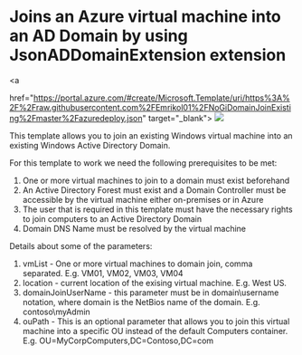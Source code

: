 # Joins an Azure virtual machine into an AD Domain by using JsonADDomainExtension extension

<a 

href="https://portal.azure.com/#create/Microsoft.Template/uri/https%3A%2F%2Fraw.githubusercontent.com%2FEmrikol01%2FNoGiDomainJoinExisting%2Fmaster%2Fazuredeploy.json" target="_blank">
    <img src="http://azuredeploy.net/deploybutton.png"/>
</a>




This template allows you to join an existing Windows virtual machine into an existing Windows Active Directory Domain.

For this template to work we need the following prerequisites to be met:

1. One or more virtual machines to join to a domain must exist beforehand
2. An Active Directory Forest must exist and a Domain Controller must be accessible by the virtual machine either on-premises or in Azure
3. The user that is required in this template must have the necessary rights to join computers to an Active Directory Domain
4. Domain DNS Name must be resolved by the virtual machine

Details about some of the parameters:

1. vmList - One or more virtual machines to domain join, comma separated. E.g. VM01, VM02, VM03, VM04
2. location - current location of the exising virtual machine. E.g. West US.
3. domainJoinUserName - this parameter must be in domain\username notation, where domain is the NetBios name of the domain. E.g. contoso\myAdmin
4. ouPath - This is an optional parameter that allows you to join this virtual machine into a specific OU instead of the default Computers container. E.g. OU=MyCorpComputers,DC=Contoso,DC=com
